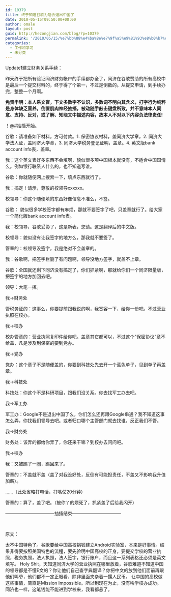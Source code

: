 ```yaml
---
id: 10379
title: 终于知道谷歌为啥会退出中国了
date: 2010-05-15T09:50:00+00:00
author: omale
layout: post
guid: http://hezongjian.com/blog/?p=10379
permalink: '/2010/05/15/%e7%bb%88%e4%ba%8e%e7%9f%a5%e9%81%93%e8%b0%b7%e6%ad%8c%e4%b8%ba%e5%95%a5%e4%bc%9a%e9%80%80%e5%87%ba%e4%b8%ad%e5%9b%bd%e4%ba%86/'
categories:
  - 工作和学习
  - 未分类
---
```

Update1建立财务关系手续：

昨天终于把所有验证同济财务帐户的手续都办全了，同济在谷歌赞助的所有高校中是最后一个提交材料的，终于得了个第一，不过是倒数的。从提交申请，到手续办完，整整一个月啊。

**免责申明：本人系文盲，下文多数字不认识，多数词不明白其含义，打字行为纯粹是身体缺乏营养，倒置肌肉神经抽搐，被动随手敲击键盘所致，并不意味本人同意、支持、反对，或了解、知晓文中描述内容，故本人不对以下内容负法律责任!**

！@#$%^^&&\***(()_~~!@#$抽搐开始。

谷歌：请准备如下材料，方可付款。1. 保密协议材料，盖同济大学章，2. 同济大学法人证，盖同济大学章，3. 同济大学税务登记证明，盖章。4. 英文版bank account info表，盖章。

我：这个英文表好多东西不会填啊，貌似很多项中国根本就没有，不适合中国国情么。例如银行联系人什么的，也不知道写谁。

谷歌：你就随便网上搜索一下，填点东西就行了。

我：搞定！请示，尊敬的校领导xxxxxx。

校领导：你这个随便填的东西好像信息不准么，不签。

谷歌：&nbsp;貌似很多学校签字都有麻烦，那就不要签字了吧，只盖章就行了。给大家一个简化版bank account info表。

我：校领导，谷歌妥协了，这是新表，您请。这是翻译后的中文版。

校领导：貌似没有让我签字的地方么，那我就不要签了。

管章的：校领导没签字，我是绝对不会盖章的。

我：谷歌啊，把签字栏删了有问题啊，领导没地方签字，就盖不上章。

谷歌：全国就还剩下同济没有搞定了，你们抓紧啊，那就给你们一个同济限量版，把签字的地方加回去吧。

领导：大笔一挥。

我->财务处

管税务证的：这事么，你要提前跟我说的啊，我宽容一下，给你一份吧。不过营业执照在校办。

我->校办

校办管章的：营业执照复印件给你吧。盖章其它都可以，不过这个"保密协议"章不给盖，凡是涉及到保密的要到党办。

我->党办

党办：这个章子不是随便盖的，你要到科技处先去开一个蓝色单子，见到单子再盖章。

我->科技处

科技处：你这个不是科研项目，跟我们没关系。你去找军工办去吧。

我->军工办

军工办：Google不是退出中国了么，你们怎么还再跟Google串通？我不知道这事怎么弄，你找我们领导去吧。或者归口哪个主管部门就去找谁，反正我们不管。

我->财务处

财务处：该弄的都给你弄了，你还来干嘛？到校办去问问吧。

我->校办

我：又被踢了一圈，踢回来了。

管章的：不盖就不盖（盖了对我没好处，反倒有可能担责任，不盖又不影响我升值加薪）。

&hellip;&hellip;（此处省略打电话，打嘴仗20分钟）

管章的：算了，盖了吧。（被你丫的烦死了，抓紧盖了后给我闪开）

&#8212;&#8212;&#8212;&#8212;&#8212;&#8212;&#8212;&#8212;&#8212;&#8212;&#8212;抽搐结束&#8212;&#8212;&#8212;&#8212;&#8212;&#8212;&#8212;&#8212;&#8212;&#8212;&#8212;

&nbsp;

原文：

太不中国特色了。谷歌要给中国高校捐钱建立Android实验室，本来是好事情。结果非得要按照美国特色的流程，要先验明中国高校的正身，要提交学校的营业执照，税务执照，法人执照，法人签字，银行账户，而且这一系列表格还必须是英文填写。 Holy Shit，天知道同济大学的营业执照在哪里放着，谷歌难道不知道中国的领导都是不懂E文的？你让他们自己查字典翻译？你把中文的放到他们面前再跟他们叫爷，他们都不一定正眼看，除非里面夹杂着一摞人民币。 让中国的高校做这些事情，简直是Mission Impossible。所以到现在为止，没有啥学校办成功。同济也一样，这笔钱能不能进到学校来，我看都悬了。